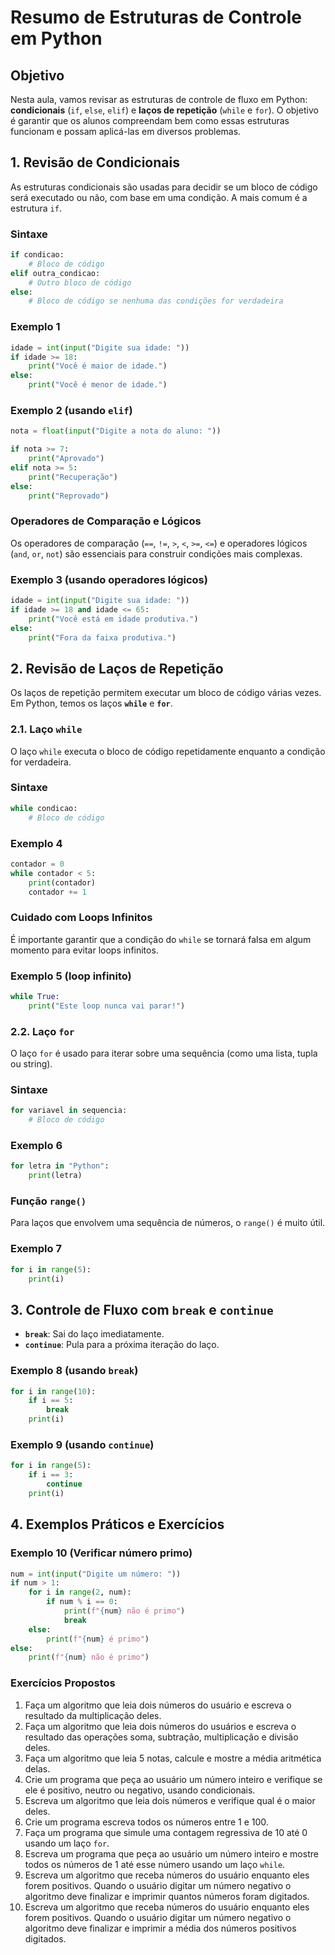 
# Resumo de Estruturas de Controle em Python

## Objetivo

Nesta aula, vamos revisar as estruturas de controle de fluxo em Python: **condicionais** (`if`, `else`, `elif`) e **laços de repetição** (`while` e `for`). O objetivo é garantir que os alunos compreendam bem como essas estruturas funcionam e possam aplicá-las em diversos problemas.

## 1. Revisão de Condicionais

As estruturas condicionais são usadas para decidir se um bloco de código será executado ou não, com base em uma condição. A mais comum é a estrutura `if`.

### Sintaxe

```python
if condicao:
    # Bloco de código
elif outra_condicao:
    # Outro bloco de código
else:
    # Bloco de código se nenhuma das condições for verdadeira
```

### Exemplo 1

```python
idade = int(input("Digite sua idade: "))
if idade >= 18:
    print("Você é maior de idade.")
else:
    print("Você é menor de idade.")
```

### Exemplo 2 (usando `elif`)

```python
nota = float(input("Digite a nota do aluno: "))

if nota >= 7:
    print("Aprovado")
elif nota >= 5:
    print("Recuperação")
else:
    print("Reprovado")
```

### Operadores de Comparação e Lógicos

Os operadores de comparação (`==`, `!=`, `>`, `<`, `>=`, `<=`) e operadores lógicos (`and`, `or`, `not`) são essenciais para construir condições mais complexas.

### Exemplo 3 (usando operadores lógicos)

```python
idade = int(input("Digite sua idade: "))
if idade >= 18 and idade <= 65:
    print("Você está em idade produtiva.")
else:
    print("Fora da faixa produtiva.")
```

## 2. Revisão de Laços de Repetição

Os laços de repetição permitem executar um bloco de código várias vezes. Em Python, temos os laços **`while`** e **`for`**.

### 2.1. Laço `while`

O laço `while` executa o bloco de código repetidamente enquanto a condição for verdadeira.

### Sintaxe

```python
while condicao:
    # Bloco de código
```

### Exemplo 4

```python
contador = 0
while contador < 5:
    print(contador)
    contador += 1
```

### Cuidado com Loops Infinitos

É importante garantir que a condição do `while` se tornará falsa em algum momento para evitar loops infinitos.

### Exemplo 5 (loop infinito)

```python
while True:
    print("Este loop nunca vai parar!")
```

### 2.2. Laço `for`

O laço `for` é usado para iterar sobre uma sequência (como uma lista, tupla ou string).

### Sintaxe

```python
for variavel in sequencia:
    # Bloco de código
```

### Exemplo 6

```python
for letra in "Python":
    print(letra)
```

### Função `range()`

Para laços que envolvem uma sequência de números, o `range()` é muito útil.

### Exemplo 7

```python
for i in range(5):
    print(i)
```

## 3. Controle de Fluxo com `break` e `continue`

- **`break`**: Sai do laço imediatamente.
- **`continue`**: Pula para a próxima iteração do laço.

### Exemplo 8 (usando `break`)

```python
for i in range(10):
    if i == 5:
        break
    print(i)
```

### Exemplo 9 (usando `continue`)

```python
for i in range(5):
    if i == 3:
        continue
    print(i)
```

## 4. Exemplos Práticos e Exercícios

### Exemplo 10 (Verificar número primo)

```python
num = int(input("Digite um número: "))
if num > 1:
    for i in range(2, num):
        if num % i == 0:
            print(f"{num} não é primo")
            break
    else:
        print(f"{num} é primo")
else:
    print(f"{num} não é primo")
```

### Exercícios Propostos

1. Faça um algoritmo que leia dois números do usuário e escreva o resultado da multiplicação deles.
2. Faça um algoritmo que leia dois números do usuários e escreva o resultado das operações soma, subtração, multiplicação e divisão deles.
3. Faça um algoritmo que leia 5 notas, calcule e mostre a média aritmética delas.
4. Crie um programa que peça ao usuário um número inteiro e verifique se ele é positivo, neutro ou negativo, usando condicionais.
5. Escreva um algoritmo que leia dois números e verifique qual é o maior deles.
6. Crie um programa escreva todos os números entre 1 e 100.
7. Faça um programa que simule uma contagem regressiva de 10 até 0 usando um laço `for`.
8. Escreva um programa que peça ao usuário um número inteiro e mostre todos os números de 1 até esse número usando um laço `while`.
9. Escreva um algoritmo que receba números do usuário enquanto eles forem positivos. Quando o usuário digitar um número negativo o algoritmo deve finalizar e  imprimir quantos números foram digitados.
10. Escreva um algoritmo que receba números do usuário enquanto eles forem positivos. Quando o usuário digitar um número negativo o algoritmo deve finalizar e  imprimir a média dos números positivos digitados.